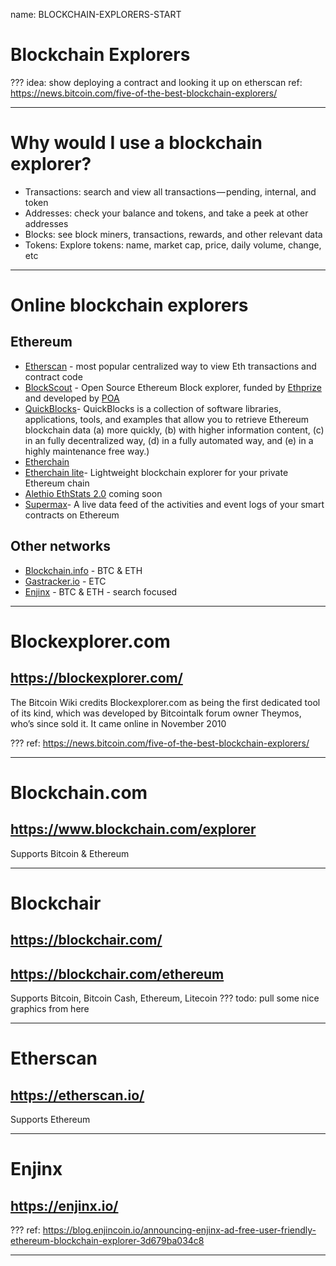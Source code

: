name: BLOCKCHAIN-EXPLORERS-START
# Blockchain Explorers

???
idea: show deploying a contract and looking it up on etherscan
ref: https://news.bitcoin.com/five-of-the-best-blockchain-explorers/

---
# Why would I use a blockchain explorer?

* Transactions: search and view all transactions — pending, internal, and token
* Addresses: check your balance and tokens, and take a peek at other addresses
* Blocks: see block miners, transactions, rewards, and other relevant data
* Tokens: Explore tokens: name, market cap, price, daily volume, change, etc

---
# Online blockchain explorers

## Ethereum
* [Etherscan](https://etherscan.io/) - most popular centralized way to view Eth transactions and contract code
* [BlockScout](https://github.com/poanetwork/blockscout) - Open Source Ethereum Block explorer, funded by [Ethprize](http://ethprize.io) and developed by [POA](https://poa.net)
* [QuickBlocks](https://github.com/Great-Hill-Corporation/quickBlocks)- QuickBlocks is a collection of software libraries, applications, tools, and examples that allow you to retrieve Ethereum blockchain data (a) more quickly, (b) with higher information content, (c) in an fully decentralized way, (d) in a fully automated way, and (e) in a highly maintenance free way.)
* [Etherchain](https://www.etherchain.org/)
* [Etherchain lite](https://github.com/gobitfly/etherchain-light)- Lightweight blockchain explorer for your private Ethereum chain
* [Alethio EthStats 2.0](https://media.consensys.net/alethio-lighting-up-the-blockchain-with-real-time-stats-a80bb30576db) coming soon
* [Supermax](https://www.supermax.cool/)- A live data feed of the activities and event logs of your smart contracts on Ethereum

## Other networks
* [Blockchain.info](https://blockchain.info/) - BTC & ETH
* [Gastracker.io](http://gastracker.io/) - ETC
* [Enjinx](https://enjinx.io/) - BTC & ETH - search focused

---
# Blockexplorer.com
## https://blockexplorer.com/

The Bitcoin Wiki credits Blockexplorer.com as being the first dedicated tool of its kind, which was developed by Bitcointalk forum owner Theymos, who’s since sold it. It came online in November 2010

???
ref: https://news.bitcoin.com/five-of-the-best-blockchain-explorers/

---
# Blockchain.com
## https://www.blockchain.com/explorer

Supports Bitcoin & Ethereum

---
# Blockchair
## https://blockchair.com/
## https://blockchair.com/ethereum

Supports Bitcoin, Bitcoin Cash, Ethereum, Litecoin
???
todo: pull some nice graphics from here

---
# Etherscan
## https://etherscan.io/

Supports Ethereum

---
# Enjinx
## https://enjinx.io/

???
ref: https://blog.enjincoin.io/announcing-enjinx-ad-free-user-friendly-ethereum-blockchain-explorer-3d679ba034c8

---
